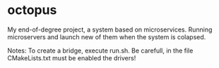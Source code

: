 # octopus
My end-of-degree project, a system based on microservices. Running microservers and launch new of them when the system is colapsed.


Notes:
    To create a bridge, execute run.sh.
    Be carefull, in the file CMakeLists.txt must be enabled the drivers!
